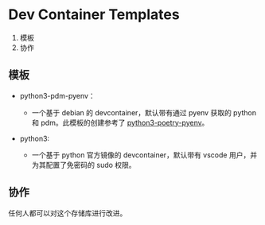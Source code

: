 # Dev Container Templates

1. 模板
2. 协作

## 模板

-   python3-pdm-pyenv：

    -   一个基于 debian 的 devcontainer，默认带有通过 pyenv 获取的 python 和 pdm。此模板的创建参考了 [python3-poetry-pyenv](https://github.com/Standard-IO/devcontainers-templates/tree/main/src/python3-poetry-pyenv)。

-   python3:
    -   一个基于 python 官方镜像的 devcontainer，默认带有 vscode 用户，并为其配置了免密码的 sudo 权限。

## 协作

任何人都可以对这个存储库进行改进。
